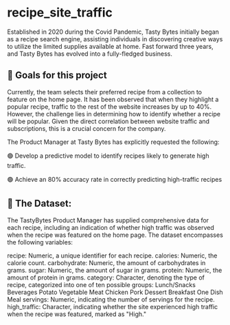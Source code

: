 # recipe_site_traffic
Established in 2020 during the Covid Pandemic, Tasty Bytes initially began as a recipe search engine, assisting individuals in discovering creative ways to utilize the limited supplies available at home. Fast forward three years, and Tasty Bytes has evolved into a fully-fledged business.

## 🎯 Goals for this project
Currently, the team selects their preferred recipe from a collection to feature on the home page. It has been observed that when they highlight a popular recipe, traffic to the rest of the website increases by up to 40%. However, the challenge lies in determining how to identify whether a recipe will be popular. Given the direct correlation between website traffic and subscriptions, this is a crucial concern for the company.

The Product Manager at Tasty Bytes has explicitly requested the following:

🟢 Develop a predictive model to identify recipes likely to generate high traffic.

🟢 Achieve an 80% accuracy rate in correctly predicting high-traffic recipes

## 💾 The Dataset:
The TastyBytes Product Manager has supplied comprehensive data for each recipe, including an indication of whether high traffic was observed when the recipe was featured on the home page. The dataset encompasses the following variables:

recipe: Numeric, a unique identifier for each recipe. calories: Numeric, the calorie count. carbohydrate: Numeric, the amount of carbohydrates in grams. sugar: Numeric, the amount of sugar in grams. protein: Numeric, the amount of protein in grams. category: Character, denoting the type of recipe, categorized into one of ten possible groups: Lunch/Snacks Beverages Potato Vegetable Meat Chicken Pork Dessert Breakfast One Dish Meal servings: Numeric, indicating the number of servings for the recipe. high_traffic: Character, indicating whether the site experienced high traffic when the recipe was featured, marked as "High."

